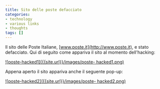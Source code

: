 ```yaml
---
title: Sito delle poste defacciato
categories:
- technology
- various links
- thoughts
tags: []
---
```

Il sito delle Poste Italiane, [www.poste.it](http://www.poste.it), e stato
defacciato. Qui di seguito come appariva il sito al momento dell'hacking:

[![poste-hacked1]({{site.url}}/images/poste-
hacked1.png)]({{site.url}}/images/poste-hacked1.png)

Appena aperto il sito appariva anche il seguente pop-up:

[![poste-hacked2]({{site.url}}/images/poste-
hacked2.png)]({{site.url}}/images/poste-hacked2.png)

